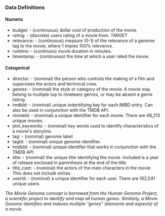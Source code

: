 ### Data Definitions

#### Numeric

* budget: - (continuous) dollar cost of production of the movie.
* rating: - (discrete) users rating of a movie from. TARGET
* relevance: - (continuous) measure (0-1) of the relevance of a genome tag to the movie, where 1 impies 100% relevance.
* runtime: - (continuos) movie duration in minutes.
* timestamp: - (continuous) the time at which a user rated the movie.

#### Categorical

* director: - (nominal) the person who controls the making of a film and supervises the actors and technical crew.
* genres: - (nominal) the style or category of the movie. A movie may belong to multiple (up to nineteen) genres, or may be absent a genre listing.
* imdbId: - (nominal) unique indentifying key for each IMBD entry. Can also be used in conjunction with the TMDB API.
* movieId: - (nominal) a unique identifier for each movie. There are 48,213 unique movies.
* plot_keywords: - (nominal) key words used to identify characteristics of a movie's storyline.
* tag: - (nominal) genome label
* tagId: - (nominal) unique genome identifier.
* tmdbId: - (nominal) unique identifier that works in conjunction with the TMDB API.
* title: - (nominal) the unique title identifying the movie. Included is a year of release enclosed in parenthesis at the end of the title.
* title_cast: - (nominal) the actors of the main characters in the movie. This does not include extras.
* userId: - (nominal) a unique identifier for each user. There are 162,541 unique users.

*The Movie Genome concept is borrowed from the Human Genome Project, a scientific project to identify and map all human genes. Similarly, a Movie Genome identifies and indexes multiple “genes” (elements and aspects) of a movie.*
